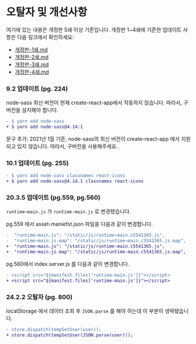 # 오탈자 및 개선사항

여기에 있는 내용은 개정판 5쇄 이상 기준입니다.
개정판 1~4쇄에 기준한 업데이트 사항은 다음 링크에서 확인하세요:

- [개정판-1쇄.md](https://github.com/velopert/learning-react/blob/master/_old_corrections/%EA%B0%9C%EC%A0%95%ED%8C%90-1%EC%87%84.md)
- [개정판-2쇄.md](https://github.com/velopert/learning-react/blob/master/_old_corrections/%EA%B0%9C%EC%A0%95%ED%8C%90-2%EC%87%84.md)
- [개정판-3쇄.md](https://github.com/velopert/learning-react/blob/master/_old_corrections/%EA%B0%9C%EC%A0%95%ED%8C%90-3%EC%87%84.md)
- [개정판-4쇄.md](https://github.com/velopert/learning-react/blob/master/_old_corrections/%EA%B0%9C%EC%A0%95%ED%8C%90-4%EC%87%84.md)

### 9.2 업데이트 (pg. 224)

node-sass 최신 버전이 현재 create-react-app에서 작동하지 않습니다. 따라서, 구버전을 설치해야 합니다.

```diff
- $ yarn add node-sass
+ $ yarn add node-sass@4.14.1
```

문구 추가: 2021년 1월 기준, node-sass의 최신 버전이 create-react-app 에서 지원되고 있지 않습니다. 따라서, 구버전을 사용해주세요.

### 10.1 업데이트 (pg. 255)

```diff
- $ yarn add node-sass classnames react-icons
+ $ yarn add node-sass@4.14.1 classnames react-icons
```

### 20.3.5 업데이트 (pg.559, pg.560)

`runtime~main.js` 가 `runtime-main.js` 로 변경됐습니다.

pg.559 에서 asset-maniefst.json 파일을 다음과 같이 변경합니다.

```diff
-  "runtime~main.js": "/static/js/runtime~main.c5541365.js",
-  "runtime~main.js.map": "/static/js/runtime~main.c5541365.js.map",
+  "runtime~main.js": "/static/js/runtime-main.c5541365.js",
+  "runtime~main.js.map": "/static/js/runtime-main.c5541365.js.map",
```

pg.560에서 index.server.js 를 다음과 같이 변경합니다.

```diff
- <script src="${manifest.files['runtime~main.js']}"></script>
+ <script src="${manifest.files['runtime-main.js']}"></script>
```

### 24.2.2 오탈자 (pg. 800)

localStorage 에서 데이터 조회 후 `JSON.parse` 를 해야 하는데 이 부분이 생략됐습니다.

```diff
- store.dispatch(tempSetUser(user));
+ store.dispatch(tempSetUser(JSON.parse(user)));
```
